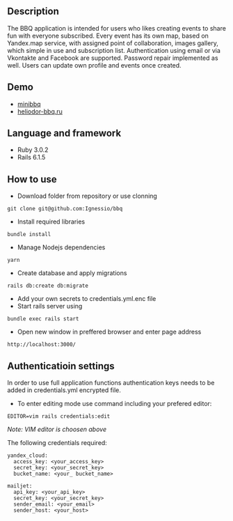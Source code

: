 ## Description

  The BBQ application is intended for users who likes creating events to share fun with everyone subscribed.
  Every event has its own map, based on Yandex.map service, with assigned point of collaboration, images gallery, which simple in use and subscription list.
  Authentication using email or via Vkontakte and Facebook are supported. Password repair implemented as well.
  Users can update own profile and events once created.

## Demo

  - [minibbq](https://minibbq.herokuapp.com/)
  - [heliodor-bbq.ru](http://heliodor-bbq.ru/)

## Language and framework

  * Ruby 3.0.2
  * Rails 6.1.5

## How to use

  * Download folder from repository or use clonning
  ```
  git clone git@github.com:Ignessio/bbq
  ```
  * Install required libraries
  ```
  bundle install
  ```
  * Manage Nodejs dependencies
  ```
  yarn
  ```
  * Create database and apply migrations
  ```
  rails db:create db:migrate
  ```
  * Add your own secrets to credentials.yml.enc file
  * Start rails server using
  ```
  bundle exec rails start
  ```
  * Open new window in preffered browser and enter page address
  ```
  http://localhost:3000/
  ```

## Authenticatioin settings

  In order to use full application functions authentication keys needs to be added in
  credentials.yml encrypted file.
  * To enter editing mode use command including your prefered editor:
  ```
  EDITOR=vim rails credentials:edit
  ```
  *Note: VIM editor is choosen above*

  The following credentials required:

  ```
  yandex_cloud:
    access_key: <your_access_key>
    secret_key: <your_secret_key>
    bucket_name: <your_ bucket_name>

  mailjet:
    api_key: <your_api_key>
    secret_key: <your_secret_key>
    sender_email: <your_email>
    sender_host: <your_host>
  ```
